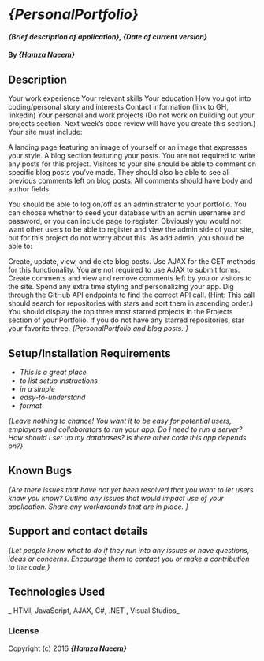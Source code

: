 # _{PersonalPortfolio}_

#### _{Brief description of application}, {Date of current version}_

#### By _**{Hamza Naeem}**_

## Description
Your work experience
Your relevant skills
Your education
How you got into coding/personal story and interests
Contact information (link to GH, linkedin)
Your personal and work projects (Do not work on building out your projects section. Next week’s code review will have you create this section.)
Your site must include:

A landing page featuring an image of yourself or an image that expresses your style.
A blog section featuring your posts. You are not required to write any posts for this project.
Visitors to your site should be able to comment on specific blog posts you’ve made. They should also be able to see all previous comments left on blog posts. All comments should have body and author fields.

You should be able to log on/off as an administrator to your portfolio. You can choose whether to seed your database with an admin username and password, or you can include page to register. Obviously you would not want other users to be able to register and view the admin side of your site, but for this project do not worry about this. As add admin, you should be able to:

Create, update, view, and delete blog posts. Use AJAX for the GET methods for this functionality. You are not required to use AJAX to submit forms.
Create comments and view and remove comments left by you or visitors to the site.
Spend any extra time styling and personalizing your app.
Dig through the GitHub API endpoints to find the correct API call. (Hint: This call should search for repositories with stars and sort them in ascending order.) You should display the top three most starred projects in the Projects section of your Portfolio. If you do not have any starred repositories, star your favorite three.
_{PersonalPortfolio and blog posts. }_

## Setup/Installation Requirements

* _This is a great place_
* _to list setup instructions_
* _in a simple_
* _easy-to-understand_
* _format_

_{Leave nothing to chance! You want it to be easy for potential users, employers and collaborators to run your app. Do I need to run a server? How should I set up my databases? Is there other code this app depends on?}_

## Known Bugs

_{Are there issues that have not yet been resolved that you want to let users know you know?  Outline any issues that would impact use of your application.  Share any workarounds that are in place. }_

## Support and contact details

_{Let people know what to do if they run into any issues or have questions, ideas or concerns.  Encourage them to contact you or make a contribution to the code.}_

## Technologies Used

_ HTMl, JavaScript, AJAX, C#, .NET , Visual Studios_

### License



Copyright (c) 2016 **_{Hamza Naeem}_**
